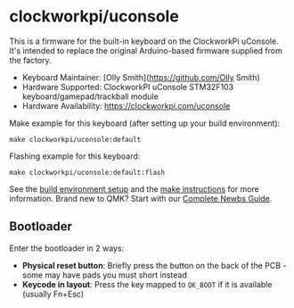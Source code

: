 # clockworkpi/uconsole

This is a firmware for the built-in keyboard on the ClockworkPi uConsole. It's
intended to replace the original Arduino-based firmware supplied from the
factory.

* Keyboard Maintainer: [Olly Smith](https://github.com/Olly Smith)
* Hardware Supported: ClockworkPI uConsole STM32F103 keyboard/gamepad/trackball module
* Hardware Availability: https://clockworkpi.com/uconsole

Make example for this keyboard (after setting up your build environment):

    make clockworkpi/uconsole:default

Flashing example for this keyboard:

    make clockworkpi/uconsole:default:flash

See the [build environment setup](https://docs.qmk.fm/#/getting_started_build_tools) and the [make instructions](https://docs.qmk.fm/#/getting_started_make_guide) for more information. Brand new to QMK? Start with our [Complete Newbs Guide](https://docs.qmk.fm/#/newbs).

## Bootloader

Enter the bootloader in 2 ways:

* **Physical reset button**: Briefly press the button on the back of the PCB - some may have pads you must short instead
* **Keycode in layout**: Press the key mapped to `QK_BOOT` if it is available (usually Fn+Esc)
